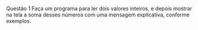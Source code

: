Questão 1
    Faça um programa para ler dois valores inteiros, e depois mostrar na tela a soma desses números com uma
    mensagem explicativa, conforme exemplos.

    
